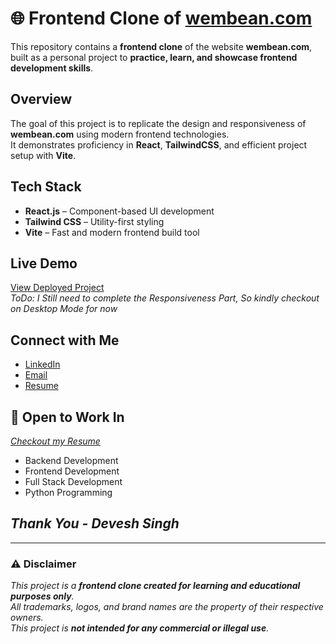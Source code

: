 # 🌐 Frontend Clone of [wembean.com](https://wembean.com)

This repository contains a **frontend clone** of the website **wembean.com**, built as a personal project to **practice, learn, and showcase frontend development skills**.


## Overview

The goal of this project is to replicate the design and responsiveness of **wembean.com** using modern frontend technologies.  
It demonstrates proficiency in **React**, **TailwindCSS**, and efficient project setup with **Vite**.


## Tech Stack

- **React.js** – Component-based UI development  
- **Tailwind CSS** – Utility-first styling  
- **Vite** – Fast and modern frontend build tool  


## Live Demo

[View Deployed Project](https://clone-wembeancom.netlify.app/)  
_ToDo: I Still need to complete the Responsiveness Part, So kindly checkout on Desktop Mode for now_


## Connect with Me

- [LinkedIn](https://www.linkedin.com/in/devesh75/)  
- [Email](mailto:deveshkumarsingh75@gmail.com)
- [Resume](https://drive.google.com/file/d/10KRaBxbv60Vb8H2Z3utnij6AnlC2GYMl/view?usp=sharing)


## 💼 Open to Work In 

 _[Checkout my Resume](https://drive.google.com/file/d/10KRaBxbv60Vb8H2Z3utnij6AnlC2GYMl/view?usp=sharing)_

- Backend Development  
- Frontend Development  
- Full Stack Development  
- Python Programming  

## _Thank You  - Devesh Singh_

---

### ⚠️ Disclaimer

_This project is a **frontend clone created for learning and educational purposes only**.  
All trademarks, logos, and brand names are the property of their respective owners.  
This project is **not intended for any commercial or illegal use**._